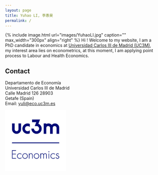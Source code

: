 ```yaml
---
layout: page
title: Yuhao LI, 李愚昊
permalink: /
---
```


{% include image.html url="images/YuhaoLI.jpg" caption="" max_width="300px" align="right" %}
Hi ! Welcome to my website, I am a PhD candidate in economics at [Universidad Carlos III de Madrid (UC3M)](http://www.eco.uc3m.es/index.php/en.html), my interest area lies on econometrics,
at this moment, I am applying point process to Labour and Health Economics.   

## Contact

Departamento de Economía <br />
Universidad Carlos III de Madrid <br />
Calle Madrid 126 28903 <br />
Getafe (Spain) <br />
Email: [yuli@eco.uc3m.es](mailto:yuli@eco.uc3m.es)

<img src="https://raw.githubusercontent.com/yuhaoli-academic/yuhaoli-academic.github.io/master/images/UC3M.jpg" style="width: 200px;"/>


